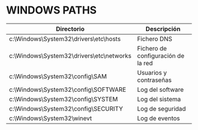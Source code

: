 # WINDOWS PATHS

| Directorio | Descripción |
| ------------ | ------------  |
| c:\Windows\System32\drivers\etc\hosts | Fichero DNS |
| c:\Windows\System32\drivers\etc\networks | Fichero de configuración de la red |
| c:\Windows\System32\config\SAM | Usuarios y contraseñas |
| c:\Windows\System32\config\SOFTWARE | Log del software |
| c:\Windows\System32\config\SYSTEM | Log del sistema |
| c:\Windows\System32\config\SECURITY | Log de seguridad |
| c:\Windows\System32\winevt | Log de eventos |
